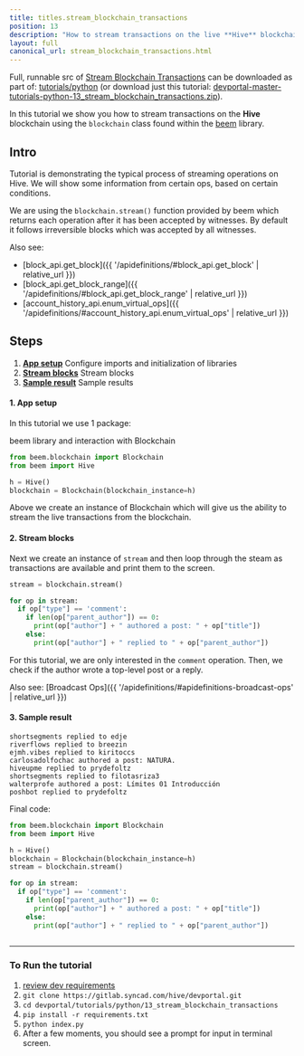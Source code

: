 ```yaml
---
title: titles.stream_blockchain_transactions
position: 13
description: "How to stream transactions on the live **Hive** blockchain"
layout: full
canonical_url: stream_blockchain_transactions.html
---
```

Full, runnable src of [Stream Blockchain Transactions](https://gitlab.syncad.com/hive/devportal/-/tree/master/tutorials/python/13_stream_blockchain_transactions) can be downloaded as part of: [tutorials/python](https://gitlab.syncad.com/hive/devportal/-/tree/master/tutorials/python) (or download just this tutorial: [devportal-master-tutorials-python-13_stream_blockchain_transactions.zip](https://gitlab.syncad.com/hive/devportal/-/archive/master/devportal-master.zip?path=tutorials/python/13_stream_blockchain_transactions)).

In this tutorial we show you how to stream transactions on the **Hive** blockchain using the `blockchain` class found within the [beem](https://github.com/holgern/beem) library.

## Intro

Tutorial is demonstrating the typical process of streaming operations on Hive.  We will show some information from certain ops, based on certain conditions.

We are using the `blockchain.stream()` function provided by beem which returns each operation after it has been accepted by witnesses.  By default it follows irreversible blocks which was accepted by all witnesses.

Also see:
* [block_api.get_block]({{ '/apidefinitions/#block_api.get_block' | relative_url }})
* [block_api.get_block_range]({{ '/apidefinitions/#block_api.get_block_range' | relative_url }})
* [account_history_api.enum_virtual_ops]({{ '/apidefinitions/#account_history_api.enum_virtual_ops' | relative_url }})

## Steps

1. [**App setup**](#app-setup) Configure imports and initialization of libraries
1. [**Stream blocks**](#stream-blocks) Stream blocks
1. [**Sample result**](#sample-result) Sample results

#### 1. App setup<a name="app-setup"></a>

In this tutorial we use 1 package:

beem library and interaction with Blockchain

```python
from beem.blockchain import Blockchain
from beem import Hive

h = Hive()
blockchain = Blockchain(blockchain_instance=h)
```

Above we create an instance of Blockchain which will give us the ability to stream the live transactions from the blockchain.

#### 2. Stream blocks<a name="stream-blocks"></a>

Next we create an instance of `stream` and then loop through the steam as transactions are available and print them to the screen.

```python
stream = blockchain.stream()

for op in stream:
  if op["type"] == 'comment':
    if len(op["parent_author"]) == 0:
      print(op["author"] + " authored a post: " + op["title"])
    else:
      print(op["author"] + " replied to " + op["parent_author"])
```

For this tutorial, we are only interested in the `comment` operation.  Then, we check if the author wrote a top-level post or a reply.

Also see: [Broadcast Ops]({{ '/apidefinitions/#apidefinitions-broadcast-ops' | relative_url }})

#### 3. Sample result<a name="sample-result"></a>

```
shortsegments replied to edje
riverflows replied to breezin
ejmh.vibes replied to kiritoccs
carlosadolfochac authored a post: NATURA.
hiveupme replied to prydefoltz
shortsegments replied to filotasriza3
walterprofe authored a post: Límites 01 Introducción
poshbot replied to prydefoltz
```

Final code:

```python
from beem.blockchain import Blockchain
from beem import Hive

h = Hive()
blockchain = Blockchain(blockchain_instance=h)
stream = blockchain.stream()

for op in stream:
  if op["type"] == 'comment':
    if len(op["parent_author"]) == 0:
      print(op["author"] + " authored a post: " + op["title"])
    else:
      print(op["author"] + " replied to " + op["parent_author"])
    

```

---

### To Run the tutorial

1. [review dev requirements](getting_started.html)
1. `git clone https://gitlab.syncad.com/hive/devportal.git`
1. `cd devportal/tutorials/python/13_stream_blockchain_transactions`
1. `pip install -r requirements.txt`
1. `python index.py`
1. After a few moments, you should see a prompt for input in terminal screen.
